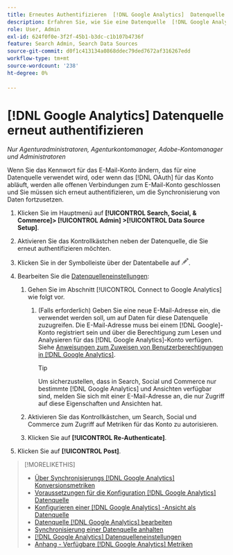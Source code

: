 ```yaml
---
title: Erneutes Authentifizieren  [!DNL Google Analytics]  Datenquelle
description: Erfahren Sie, wie Sie eine Datenquelle  [!DNL Google Analytics]  erneut authentifizieren, wenn Sie das zugehörige Kennwort ändern oder das Zertifikat abläuft.
role: User, Admin
exl-id: 624f0f0e-3f2f-45b1-b3dc-c1b107b4736f
feature: Search Admin, Search Data Sources
source-git-commit: d0f1c413134a0868ddec79ded7672af316267edd
workflow-type: tm+mt
source-wordcount: '238'
ht-degree: 0%

---
```


# [!DNL Google Analytics] Datenquelle erneut authentifizieren

*Nur Agenturadministratoren, Agenturkontomanager, Adobe-Kontomanager und Administratoren*

Wenn Sie das Kennwort für das E-Mail-Konto ändern, das für eine Datenquelle verwendet wird, oder wenn das [!DNL OAuth] für das Konto abläuft, werden alle offenen Verbindungen zum E-Mail-Konto geschlossen und Sie müssen sich erneut authentifizieren, um die Synchronisierung von Daten fortzusetzen.

1. Klicken Sie im Hauptmenü auf **[!UICONTROL Search, Social, & Commerce]> [!UICONTROL Admin] >[!UICONTROL Data Source Setup]**.

1. Aktivieren Sie das Kontrollkästchen neben der Datenquelle, die Sie erneut authentifizieren möchten.

1. Klicken Sie in der Symbolleiste über der Datentabelle auf ![Bearbeiten](/help/search-social-commerce/assets/edit.png "Bearbeiten").

1. Bearbeiten Sie die [Datenquelleneinstellungen](data-source-settings.md):

   1. Gehen Sie im Abschnitt [!UICONTROL Connect to Google Analytics] wie folgt vor.

      1. (Falls erforderlich) Geben Sie eine neue E-Mail-Adresse ein, die verwendet werden soll, um auf Daten für diese Datenquelle zuzugreifen. Die E-Mail-Adresse muss bei einem [!DNL Google]-Konto registriert sein und über die Berechtigung zum Lesen und Analysieren für das [!DNL Google Analytics]-Konto verfügen. Siehe [Anweisungen zum Zuweisen von Benutzerberechtigungen in [!DNL Google Analytics]](https://support.google.com/analytics/answer/9305587).

         >[!TIP]
         >
         >Um sicherzustellen, dass in Search, Social und Commerce nur bestimmte [!DNL Google Analytics] und Ansichten verfügbar sind, melden Sie sich mit einer E-Mail-Adresse an, die nur Zugriff auf diese Eigenschaften und Ansichten hat.

   1. Aktivieren Sie das Kontrollkästchen, um Search, Social und Commerce zum Zugriff auf Metriken für das Konto zu autorisieren.

   1. Klicken Sie auf **[!UICONTROL Re-Authenticate]**.

1. Klicken Sie auf **[!UICONTROL Post]**.

>[!MORELIKETHIS]
>
>* [Über Synchronisierungs [!DNL Google Analytics] Konversionsmetriken](data-source-about.md)
>* [Voraussetzungen für die Konfiguration  [!DNL Google Analytics]  Datenquelle](data-source-prerequisites.md)
>* [Konfigurieren einer  [!DNL Google Analytics] -Ansicht als Datenquelle](data-source-configure.md)
>* [Datenquelle  [!DNL Google Analytics] bearbeiten](data-source-edit.md)
>* [Synchronisierung einer Datenquelle anhalten](data-source-pause.md)
>* [[!DNL Google Analytics] Datenquelleneinstellungen](data-source-settings.md)
>* [Anhang - Verfügbare  [!DNL Google Analytics] Metriken](data-source-ga-metrics.md)
